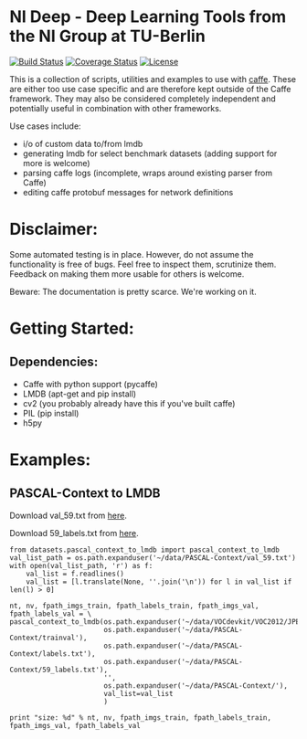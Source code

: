 # NI Deep - Deep Learning Tools from the NI Group at TU-Berlin

[![Build Status](https://travis-ci.org/kashefy/nideep.svg?branch=master)](https://travis-ci.org/kashefy/nideep)
[![Coverage Status](https://coveralls.io/repos/kashefy/nideep/badge.svg?branch=master&service=github)](https://coveralls.io/github/kashefy/nideep?branch=master)
[![License](https://img.shields.io/badge/license-BSD-blue.svg)](LICENSE)

This is a collection of scripts, utilities and examples to use with [caffe](http://caffe.berkeleyvision.org/). These are either too use case specific and are therefore kept outside of the Caffe framework.
They may also be considered completely independent and potentially useful in combination with other frameworks.

Use cases include:
* i/o of custom data to/from lmdb
* generating lmdb for select benchmark datasets (adding support for more is welcome)
* parsing caffe logs (incomplete, wraps around existing parser from Caffe)
* editing caffe protobuf messages for network definitions

# Disclaimer:
Some automated testing is in place. However, do not assume the functionality is free of bugs. Feel free to inspect them, scrutinize them. Feedback on making them more usable for others is welcome.

Beware: The documentation is pretty scarce. We're working on it.

# Getting Started:

## Dependencies:
* Caffe with python support (pycaffe)
* LMDB (apt-get and pip install)
* cv2 (you probably already have this if you've built caffe)
* PIL (pip install)
* h5py

# Examples:

## PASCAL-Context to LMDB

Download val_59.txt from [here](https://gist.github.com/kashefy/78415dd397accb47872a/raw/761b280d6de022958f8f8c9bc64fa56432124cb2/val_59.txt).

Download 59_labels.txt from [here](https://gist.githubusercontent.com/kashefy/b598193e03d21432f327/raw/036272de91604991dd1daeccb69fa0cfc6611c1d/59_labels.txt).

    from datasets.pascal_context_to_lmdb import pascal_context_to_lmdb
    val_list_path = os.path.expanduser('~/data/PASCAL-Context/val_59.txt')
    with open(val_list_path, 'r') as f:
        val_list = f.readlines()
        val_list = [l.translate(None, ''.join('\n')) for l in val_list if len(l) > 0]
    
    nt, nv, fpath_imgs_train, fpath_labels_train, fpath_imgs_val, fpath_labels_val = \
    pascal_context_to_lmdb(os.path.expanduser('~/data/VOCdevkit/VOC2012/JPEGImages'),
                           os.path.expanduser('~/data/PASCAL-Context/trainval'),
                           os.path.expanduser('~/data/PASCAL-Context/labels.txt'),
                           os.path.expanduser('~/data/PASCAL-Context/59_labels.txt'),
                           '',
                           os.path.expanduser('~/data/PASCAL-Context/'),
                           val_list=val_list
                           )
    
    print "size: %d" % nt, nv, fpath_imgs_train, fpath_labels_train, fpath_imgs_val, fpath_labels_val
